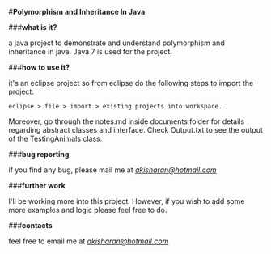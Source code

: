 #**Polymorphism and Inheritance In Java**


###**what is it?**

a java project to demonstrate and understand polymorphism and
inheritance in java. Java 7 is used for the project.


###**how to use it?**

it's an eclipse project so from eclipse do the following steps to import the project:

```
eclipse > file > import > existing projects into workspace.
```

Moreover, go through the notes.md inside documents folder for details regarding abstract classes and interface.
Check Output.txt to see the output of the TestingAnimals class.

###**bug reporting**

if you find any bug, please mail me at *akisharan@hotmail.com*

###**further work**

I'll be working more into this project. However, if you wish to add some
more examples and logic please feel free to do.


###**contacts**

feel free to email me at *akisharan@hotmail.com*
